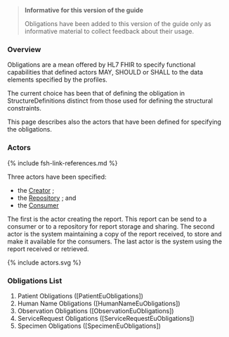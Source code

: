 
<div xmlns="http://www.w3.org/1999/xhtml" xmlns:xsi="http://www.w3.org/2001/XMLSchema-instance">
	<blockquote class="stu-note">
		<b>Informative for this version of the guide</b>
		<p>Obligations have been added to this version of the guide only as informative material to collect feedback about their usage.</p>
	</blockquote>
</div>


### Overview 

Obligations are a mean offered by HL7 FHIR to specify functional capabilities that defined actors MAY, SHOULD or SHALL to the data elements specified by the profiles.

The current choice has been that of defining the obligation in StructureDefinitions distinct from those used for defining the structural constraints.

This page describes also the actors that have been defined for specifying the obligations.

### Actors

{% include fsh-link-references.md %}

Three actors have been specified:
* the [Creator](ActorDefinition-actor-creator-uv-lab.html) ;
* the [Repository](ActorDefinition-actor-repos-uv-lab.html) ; and 
* the [Consumer](ActorDefinition-actor-consumer-uv-lab.html)

The first is the actor creating the report. This report can be send to a consumer or to a repository for report storage and sharing. 
The second actor is the system maintaining a copy of the report received, to store and make it available for the consumers.
The last actor is the system using the report received or retrieved.

<p>{% include actors.svg %}</p>

### Obligations List

1. Patient Obligations ([PatientEuObligations])
1. Human Name Obligations ([HumanNameEuObligations])
1. Observation Obligations	([ObservationEuObligations])
1. ServiceRequest Obligations ([ServiceRequestEuObligations])
1. Specimen Obligations ([SpecimenEuObligations])